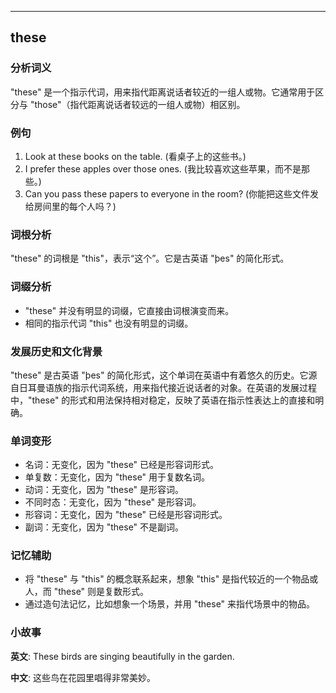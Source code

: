 
---------------
## these
### 分析词义
"these" 是一个指示代词，用来指代距离说话者较近的一组人或物。它通常用于区分与 "those"（指代距离说话者较远的一组人或物）相区别。

### 例句
1. Look at these books on the table. (看桌子上的这些书。)
2. I prefer these apples over those ones. (我比较喜欢这些苹果，而不是那些。)
3. Can you pass these papers to everyone in the room? (你能把这些文件发给房间里的每个人吗？)

### 词根分析
"these" 的词根是 "this"，表示“这个”。它是古英语 "þes" 的简化形式。

### 词缀分析
- "these" 并没有明显的词缀，它直接由词根演变而来。
- 相同的指示代词 "this" 也没有明显的词缀。

### 发展历史和文化背景
"these" 是古英语 "þes" 的简化形式，这个单词在英语中有着悠久的历史。它源自日耳曼语族的指示代词系统，用来指代接近说话者的对象。在英语的发展过程中，"these" 的形式和用法保持相对稳定，反映了英语在指示性表达上的直接和明确。

### 单词变形
- 名词：无变化，因为 "these" 已经是形容词形式。
- 单复数：无变化，因为 "these" 用于复数名词。
- 动词：无变化，因为 "these" 是形容词。
- 不同时态：无变化，因为 "these" 是形容词。
- 形容词：无变化，因为 "these" 已经是形容词形式。
- 副词：无变化，因为 "these" 不是副词。

### 记忆辅助
- 将 "these" 与 "this" 的概念联系起来，想象 "this" 是指代较近的一个物品或人，而 "these" 则是复数形式。
- 通过造句法记忆，比如想象一个场景，并用 "these" 来指代场景中的物品。

### 小故事
**英文**:
These birds are singing beautifully in the garden.

**中文**:
这些鸟在花园里唱得非常美妙。

